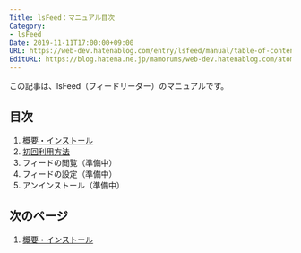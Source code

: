 ```yaml
---
Title: lsFeed：マニュアル目次
Category:
- lsFeed
Date: 2019-11-11T17:00:00+09:00
URL: https://web-dev.hatenablog.com/entry/lsfeed/manual/table-of-contents
EditURL: https://blog.hatena.ne.jp/mamorums/web-dev.hatenablog.com/atom/entry/26006613464973575
---
```


この記事は、lsFeed（フィードリーダー）のマニュアルです。


## 目次
1. [概要・インストール](/entry/lsfeed/manual/overview-install)
2. [初回利用方法](/entry/lsfeed/manual/first-time)
3. フィードの閲覧（準備中）
4. フィードの設定（準備中）
5. アンインストール（準備中）

<!--
3. [フィードの閲覧](/entry/lsfeed/manual/reading-feeds)
4. [フィードの設定](/entry/lsfeed/manual/setting-feeds)
5. [アンインストール](/entry/lsfeed/manual/uninstall)
-->

## 次のページ
1.  [概要・インストール](/entry/lsfeed/manual/overview-install)
